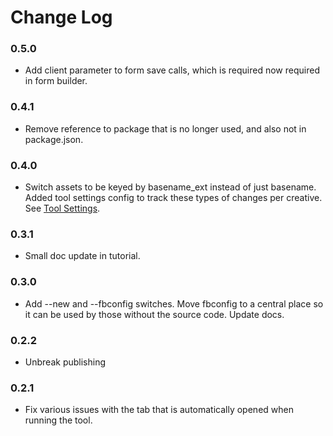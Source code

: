 # Change Log

### 0.5.0
- Add client parameter to form save calls, which is required now required in form builder.

### 0.4.1
- Remove reference to package that is no longer used, and also not in package.json.

### 0.4.0
- Switch assets to be keyed by basename_ext instead of just basename.  Added tool settings config to track these types of changes per creative.  See [Tool Settings](TOOLSETTINGS.md).

### 0.3.1
- Small doc update in tutorial.

### 0.3.0
- Add --new and --fbconfig switches.  Move fbconfig to a central place so it can be used by those without the source code.  Update docs.

### 0.2.2
- Unbreak publishing

### 0.2.1
- Fix various issues with the tab that is automatically opened when running the tool.